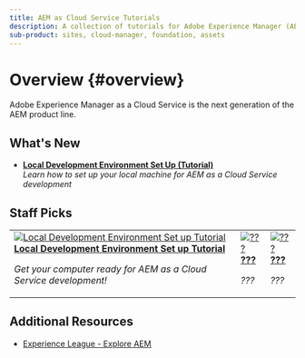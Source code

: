 ```yaml
---
title: AEM as Cloud Service Tutorials
description: A collection of tutorials for Adobe Experience Manager (AEM) as a Cloud Service
sub-product: sites, cloud-manager, foundation, assets
---
```


# Overview {#overview}

Adobe Experience Manager as a Cloud Service is the next generation of the AEM product line.

## What's New

* **[Local Development Environment Set Up (Tutorial)](.)**
    <br>
    *Learn how to set up your local machine for AEM as a Cloud Service development*

## Staff Picks

<table>
<td>
   <a href="./local-development-environment/introduction.md">
   <img alt="Local Development Environment Set up Tutorial" src="./assets/overview/staff-pick__local-development-environment.png"/>
   </a>
   <div>
      <a href="./local-development-environment/introduction.md">
      <strong>Local Development Environment Set up Tutorial</strong>
      </a>
   </div>
   <p>
      <em>Get your computer ready for AEM as a Cloud Service development!</em>
   <p>
</td>
<td>
   <a href="./???">
   <img alt="???" src="./assets/overview/staff-pick__???.png"/>
   </a>
   <div>
      <a href="./???">
      <strong>???</strong>
      </a>
   </div>
   <p>
      <em>???</em>
   <p>
</td>
<td>
   <a href="./???">
   <img alt="???" src="./assets/overview/staff-pick__???.png"/>
   </a>
   <div>
      <a href="./???">
      <strong>???</strong>
      </a>
   </div>
   <p>
      <em>???</em>
   <p>
</td>
</table>

## Additional Resources

* [Experience League - Explore AEM](https://experienceleague.adobe.com/#recommended/solutions/experience-manager)
